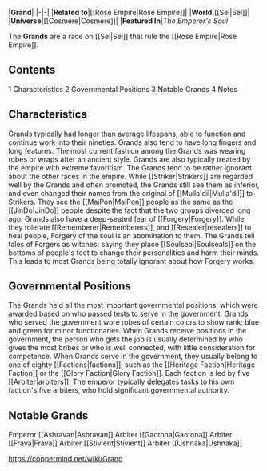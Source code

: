 |**Grand**|
|-|-|
|**Related to**|[[Rose Empire\|Rose Empire]]|
|**World**|[[Sel\|Sel]]|
|**Universe**|[[Cosmere\|Cosmere]]|
|**Featured In**|*The Emperor's Soul*|

The **Grands** are a race on [[Sel\|Sel]] that rule the [[Rose Empire\|Rose Empire]].

## Contents

1 Characteristics
2 Governmental Positions
3 Notable Grands
4 Notes


## Characteristics
Grands typically had longer than average lifespans, able to function and continue work into their nineties. Grands also tend to have long fingers and long features. The most current fashion among the Grands was wearing robes or wraps after an ancient style. Grands are also typically treated by the empire with extreme favoritism.
The Grands tend to be rather ignorant about the other races in the empire. While [[Striker\|Strikers]] are regarded well by the Grands and often promoted, the Grands still see them as inferior, and even changed their names from the original of [[Mulla'dil\|Mulla'dil]] to Strikers. They see the [[MaiPon\|MaiPon]] people as the same as the [[JinDo\|JinDo]] people despite the fact that the two groups diverged long ago.
Grands also have a deep-seated fear of [[Forgery\|Forgery]]. While they tolerate [[Rememberer\|Rememberers]], and [[Resealer\|resealers]] to heal people, Forgery of the soul is an abomination to them. The Grands tell tales of Forgers as witches; saying they place [[Soulseal\|Soulseals]] on the bottoms of people's feet to change their personalities and harm their minds. This leads to most Grands being totally ignorant about how Forgery works.

## Governmental Positions
The Grands held all the most important governmental positions, which were awarded based on who passed tests to serve in the government. Grands who served the government wore robes of certain colors to show rank; blue and green for minor functionaries. When Grands receive positions in the government, the person who gets the job is usually determined by who gives the most bribes or who is well connected, with little consideration for competence.
When Grands serve in the government, they usually belong to one of eighty [[Factions\|factions]], such as the [[Heritage Faction\|Heritage Faction]] or the [[Glory Faction\|Glory Faction]]. Each faction is led by five [[Arbiter\|arbiters]]. The emperor typically delegates tasks to his own faction's five arbiters, who hold significant governmental authority.

## Notable Grands
Emperor [[Ashravan\|Ashravan]]
Arbiter [[Gaotona\|Gaotona]]
Arbiter [[Frava\|Frava]]
Arbiter [[Stivient\|Stivient]]
Arbiter [[Ushnaka\|Ushnaka]]


https://coppermind.net/wiki/Grand
